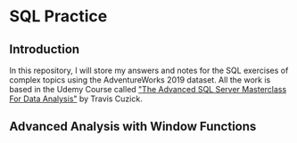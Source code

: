 # SQL Practice

## Introduction

In this repository, I will store my answers and notes for the SQL exercises of complex topics using the AdventureWorks 2019 dataset. All the work is based in the Udemy Course called ["The Advanced SQL Server Masterclass For Data Analysis"](https://www.udemy.com/share/104Od23@rKxQZQyo2g23LNvR2QAnhd3j4gzS7NKmDhUg0J4EoTtFLc_kIgSy7fVvSmsusTuj5g==/) by Travis Cuzick.

## Advanced Analysis with Window Functions




